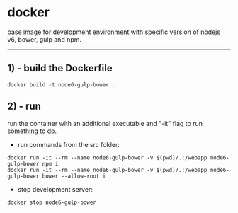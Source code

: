 # docker 
base image for development environment with specific version of nodejs v6, bower, gulp and npm.

----

## 1) - build the Dockerfile

```
docker build -t node6-gulp-bower .
```

## 2) - run
run the container with an additional executable and "-it" flag to run something to do.

- run commands from the src folder:

```
docker run -it --rm --name node6-gulp-bower -v $(pwd)/.:/webapp node6-gulp-bower npm i
docker run -it --rm --name node6-gulp-bower -v $(pwd)/.:/webapp node6-gulp-bower bower --allow-root i
```


- stop development server:
```
docker stop node6-gulp-bower
```
